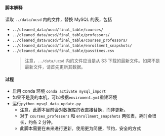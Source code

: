 #### 脚本解释

读取 `../data/ucsd` 内的文件，替换 MySQL 的表，包括

- `../cleaned_data/ucsd/final_table/courses/`
- `../cleaned_data/ucsd/final_table/professors/`
- `../cleaned_data/ucsd/final_table/courses_professors/`
- `../cleaned_data/ucsd/final_table/enrollment_snapshots/`
- `../cleaned_data/ucsd/final_table/passtimes.csv`
  > 注意，`../data/ucsd` 内的文件应当是从 S3 下载的最新文件。如果不是最新文件，请首先更新其数据。

#### 过程

- 启用 conda 环境 `conda activate mysql_import`
- 如果不是我的本机，可以根据`enviroment.yml`重建环境
- 运行`python mysql_data_update.py`
  - 注意，此脚本目前会对数据库的表直接替换，而非更新。
  - 对于 `courses_professors` 和 `enrollment_snapshots` 两张表，耗时会很长，约各 2 分钟。
  - 此脚本需要在未来进行更新，使用更为简便，节约，安全的方式
